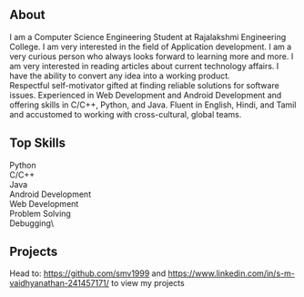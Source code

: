 ## About 
I am a Computer Science Engineering Student at Rajalakshmi Engineering College. I am very interested in the field of Application development. I am a very curious person who always looks forward to learning more and more. I am very interested in reading articles about current technology affairs. 
I have the ability to convert any idea into a working product.\
Respectful self-motivator gifted at finding reliable solutions for software issues. 
Experienced in Web Development and Android Development and offering skills in C/C++, Python, and Java. Fluent in English, Hindi, and Tamil and accustomed to working with cross-cultural, global teams. 

## Top Skills
Python\
C/C++\
Java\
Android Development\
Web Development\
Problem Solving\
Debugging\

## Projects
 Head to: https://github.com/smv1999 and https://www.linkedin.com/in/s-m-vaidhyanathan-241457171/ to view my projects 
 
